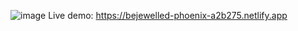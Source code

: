 ![image](https://user-images.githubusercontent.com/125915698/233930137-2015549d-f32a-4102-b605-a2ccddf91a0e.png)
Live demo: https://bejewelled-phoenix-a2b275.netlify.app
